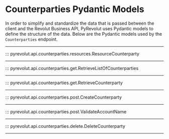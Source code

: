 # Counterparties Pydantic Models

In order to simplify and standardize the data that is passed between the client and the Revolut Business API, PyRevolut uses Pydantic models to define the structure of the data.
Below are the Pydantic models used by the `Counterparties` endpoint.

---

::: pyrevolut.api.counterparties.resources.ResourceCounterparty

---

::: pyrevolut.api.counterparties.get.RetrieveListOfCounterparties

---

::: pyrevolut.api.counterparties.get.RetrieveCounterparty

---

::: pyrevolut.api.counterparties.post.CreateCounterparty

---

::: pyrevolut.api.counterparties.post.ValidateAccountName

---

::: pyrevolut.api.counterparties.delete.DeleteCounterparty

---
